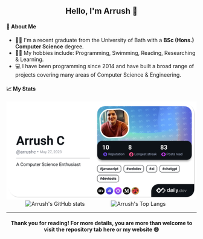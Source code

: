 <h2 align="center">Hello, I'm Arrush 👋</h2>

<h4>📖 About Me</h4>

- 👨‍🎓 I'm a recent graduate from the University of Bath with a **BSc (Hons.) Computer Science** degree.
- 🏋️‍♂️ My hobbies include: Programming, Swimming, Reading, Researching & Learning.
- 💻 I have been programming since 2014 and have built a broad range of projects covering many areas of Computer Science & Engineering.


<h4>📈 My Stats</h4>

<div id="container" style="display: flex; align-items: center; justify-content: center; flex-wrap: wrap;">
  <a href="https://app.daily.dev/arrushc">
    <img src="./devcard.png" width="auto" alt="Arrush C's Dev Card"/>
  </a>
</div>
<div id="container" style="display: flex; align-items: center; justify-content: center; flex-wrap: wrap;">
  <img src="https://github-readme-stats.vercel.app/api?username=ArrushC&show_icons=true" alt="Arrush's GitHub stats" width="45%" />
  <img src="https://github-readme-stats.vercel.app/api/top-langs/?username=anuraghazra&layout=compact" alt="Arrush's Top Langs" width="35%" />
</div>

***

<h4 align="center">Thank you for reading! For more details, you are more than welcome to visit the repository tab here or my website 😄</h4>

